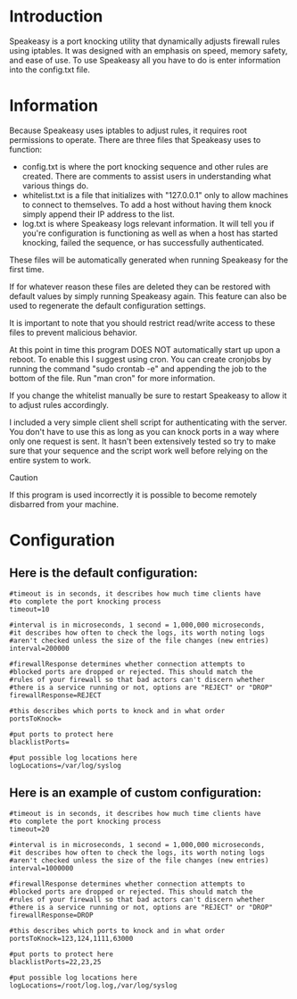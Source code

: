 
# Introduction

Speakeasy is a port knocking utility that dynamically adjusts firewall rules using iptables.
It was designed with an emphasis on speed, memory safety, and ease of use.
To use Speakeasy all you have to do is enter information into the config.txt file.

# Information

Because Speakeasy uses iptables to adjust rules, it requires root permissions
to operate. There are three files that Speakeasy uses to function:

* config.txt is where the port knocking sequence and other rules are created. There are comments to assist users in understanding what various things do.
* whitelist.txt is a file that initializes with "127.0.0.1" only to allow machines to connect to themselves. To add a host without having them knock simply append their IP address to the list.
* log.txt is where Speakeasy logs relevant information. It will tell you if you're configuration is functioning as well as when a host has started knocking, failed the sequence, or has successfully authenticated. 

These files will be automatically generated when running Speakeasy for the first time.

If for whatever reason these files are deleted they can be restored with default values by simply running Speakeasy again. This feature can
also be used to regenerate the default configuration settings. 

It is important to note that you should restrict read/write access to these files to prevent malicious behavior.

At this point in time this program DOES NOT automatically start up upon a reboot. To enable this I suggest using
cron. You can create cronjobs by running the command "sudo crontab -e" and appending the job to the bottom of 
the file. Run "man cron" for more information. 

If you change the whitelist manually be sure to restart Speakeasy to allow it to adjust rules accordingly.

I included a very simple client shell script for authenticating with the server. You don't have to use this as long as you can knock ports in a way where only one request is sent. It hasn't been extensively
tested so try to make sure that your sequence and the script work well before relying on the entire system to work.

> [!CAUTION]
> If this program is used incorrectly it is possible to become remotely disbarred from your machine.

# Configuration

## Here is the default configuration:
```
#timeout is in seconds, it describes how much time clients have
#to complete the port knocking process
timeout=10

#interval is in microseconds, 1 second = 1,000,000 microseconds,
#it describes how often to check the logs, its worth noting logs
#aren't checked unless the size of the file changes (new entries)
interval=200000

#firewallResponse determines whether connection attempts to
#blocked ports are dropped or rejected. This should match the
#rules of your firewall so that bad actors can't discern whether
#there is a service running or not, options are "REJECT" or "DROP"
firewallResponse=REJECT

#this describes which ports to knock and in what order
portsToKnock=

#put ports to protect here
blacklistPorts=

#put possible log locations here
logLocations=/var/log/syslog
```

## Here is an example of custom configuration:

```
#timeout is in seconds, it describes how much time clients have
#to complete the port knocking process
timeout=20

#interval is in microseconds, 1 second = 1,000,000 microseconds,
#it describes how often to check the logs, its worth noting logs
#aren't checked unless the size of the file changes (new entries)
interval=1000000

#firewallResponse determines whether connection attempts to
#blocked ports are dropped or rejected. This should match the
#rules of your firewall so that bad actors can't discern whether
#there is a service running or not, options are "REJECT" or "DROP"
firewallResponse=DROP

#this describes which ports to knock and in what order
portsToKnock=123,124,1111,63000

#put ports to protect here
blacklistPorts=22,23,25

#put possible log locations here
logLocations=/root/log.log,/var/log/syslog
```
